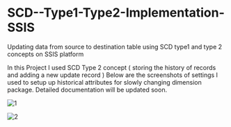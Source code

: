 # SCD--Type1-Type2-Implementation-SSIS
Updating data from source to destination table using SCD type1 and type 2 concepts on SSIS platform

In this Project I used SCD Type 2 concept ( storing the history of records and adding a new update record ) Below are the screenshots of settings I used to setup up historical attributes for slowly changing dimension package. Detailed documentation will be updated soon.


![1](https://user-images.githubusercontent.com/63724986/155439103-2207ba8c-b5a8-4d6e-8c76-1391cc617cb9.PNG)

![2](https://user-images.githubusercontent.com/63724986/155439118-067d87bb-d427-4033-bbdf-f8345cd4bc15.PNG)
 
